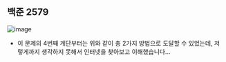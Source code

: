 ## 백준 2579

![image](https://img1.daumcdn.net/thumb/R1280x0/?scode=mtistory2&fname=https%3A%2F%2Fblog.kakaocdn.net%2Fdn%2FbMAsf6%2FbtqP0s030iO%2FkcCJcb3Qiwi5cDROzTtJ1k%2Fimg.png)

- 이 문제의 4번째 계단부터는 위와 같이 총 2가지 방법으로 도달할 수 있었는데, 저렇게까지 생각하지 못해서 인터넷을 찾아보고 이해했습니다... 